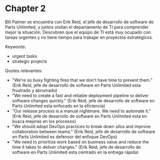 # Chapter 2

Bill Palmer se encuentra con Erik Reid, el jefe de desarrollo de software de Parts Unlimited, y juntos visitan el departamento de TI para comprender mejor la situación. Descubren que el equipo de TI está muy ocupado con tareas urgentes y no tiene tiempo para trabajar en proyectos estratégicos.


Keywords:
* urgent tasks
* strategic projects 

Quotes relevantes:

* "We're so busy fighting fires that we don't have time to prevent them." (Erik Reid, jefe de desarrollo de software en Parts Unlimited esta frustrado y abrumado)
* "We need to create a fast and reliable deployment pipeline to deliver software changes quickly." (Erik Reid, jefe de desarrollo de software en Parts Unlimited esta enfocado en la eficiencia)
* "Our release process is a manual nightmare. We need to automate it." (Erik Reid, jefe de desarrollo de software en Parts Unlimited esta en busca mejoras en los procesos)
* "We should adopt DevOps practices to break down silos and improve collaboration between teams." (Erik Reid, jefe de desarrollo de software en Parts Unlimited es defensor del enfoque DevOps)
* "We need to prioritize work based on business value and reduce the time it takes to deliver changes." (Erik Reid, jefe de desarrollo de software en Parts Unlimited esta centrado en la entrega rápida)

